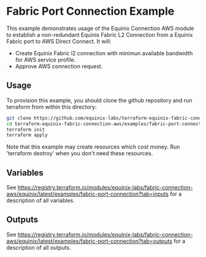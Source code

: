 # Fabric Port Connection Example

This example demonstrates usage of the Equinix Connection AWS module to establish a non-redundant Equinix Fabric L2 Connection from a Equinix Fabric port to AWS Direct Connect. It will:

- Create Equinix Fabric l2 connection with minimun available bandwidth for AWS service profile.
- Approve AWS connection request.

## Usage

To provision this example, you should clone the github repository and run terraform from within this directory:

```bash
git clone https://github.com/equinix-labs/terraform-equinix-fabric-connection-aws.git
cd terraform-equinix-fabric-connection-aws/examples/fabric-port-connection
terraform init
terraform apply
```

Note that this example may create resources which cost money. Run 'terraform destroy' when you don't need these resources.

## Variables

See <https://registry.terraform.io/modules/equinix-labs/fabric-connection-aws/equinix/latest/examples/fabric-port-connection?tab=inputs> for a description of all variables.

## Outputs

See <https://registry.terraform.io/modules/equinix-labs/fabric-connection-aws/equinix/latest/examples/fabric-port-connection?tab=outputs> for a description of all outputs.
